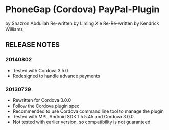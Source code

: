 
# PhoneGap (Cordova) PayPal-Plugin #
by Shazron Abdullah
Re-written by Liming Xie
Re-Re-written by Kendrick Williams

## RELEASE NOTES ##

### 20140802 ###
- Tested with Cordova 3.5.0
- Redesigned to handle advance payments

### 20130729 ###
- Rewritten for Cordova 3.0.0
- Follow the Cordova plugin spec
- Recommended to use Cordova command line tool to manage the plugin
- Tested with MPL Android SDK 1.5.5.45 and Cordova 3.0.0.
- Not tested with earlier version, so compatibility is not guaranteed.


